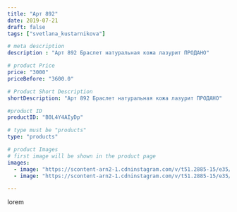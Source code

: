 ```yaml
---
title: "Арт 892"
date: 2019-07-21
draft: false
tags: ["svetlana_kustarnikova"]

# meta description
description : "Арт 892 Браслет натуральная кожа лазурит ПРОДАНО"

# product Price
price: "3000"
priceBefore: "3600.0"

# Product Short Description
shortDescription: "Арт 892 Браслет натуральная кожа лазурит ПРОДАНО"

#product ID
productID: "B0L4Y4AIyDp"

# type must be "products"
type: "products"

# product Images
# first image will be shown in the product page
images:
  - image: "https://scontent-arn2-1.cdninstagram.com/v/t51.2885-15/e35/p1080x1080/66481553_794011577663326_717756626646838_n.jpg?tp=1&_nc_ht=scontent-arn2-1.cdninstagram.com&_nc_cat=110&_nc_ohc=PVmWLNtLbMsAX8PW8FZ&ccb=7-4&oh=64d2f4fe5c62c7942068c9c28faad583&oe=60849528&ig_cache_key=MjA5MzAxNDQ0NDk4NTU2MjQ4Nw%3D%3D.2-ccb7-4"
  - image: "https://scontent-arn2-1.cdninstagram.com/v/t51.2885-15/e35/p1080x1080/67569543_356930171898662_1287033151546180713_n.jpg?tp=1&_nc_ht=scontent-arn2-1.cdninstagram.com&_nc_cat=102&_nc_ohc=ZT5idfCLpYwAX9rvFgV&ccb=7-4&oh=7a29bd777f0e48b3f1685ddbdcd821fd&oe=608447BF&ig_cache_key=MjA5MzAxNDQ0NDk5NDAwNTg1NQ%3D%3D.2-ccb7-4"

---
```

lorem
